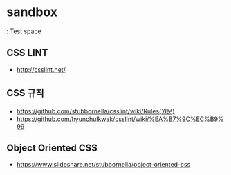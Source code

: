 # sandbox
: Test space 

## CSS LINT 
- http://csslint.net/

## CSS 규칙
- https://github.com/stubbornella/csslint/wiki/Rules(원문)
- https://github.com/hyunchulkwak/csslint/wiki/%EA%B7%9C%EC%B9%99

## Object Oriented CSS
- https://www.slideshare.net/stubbornella/object-oriented-css
